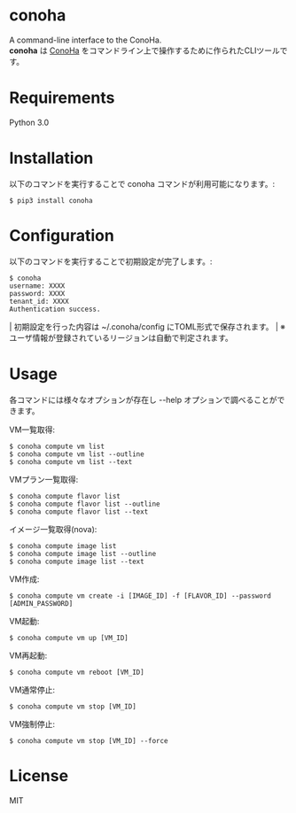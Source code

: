 conoha
======

A command-line interface to the ConoHa.  
**conoha** は [ConoHa](https://www.conoha.jp/)
  をコマンドライン上で操作するために作られたCLIツールです。

Requirements
============

Python 3.0

Installation
============

以下のコマンドを実行することで conoha コマンドが利用可能になります。:

    $ pip3 install conoha

Configuration
=============

以下のコマンドを実行することで初期設定が完了します。:

    $ conoha
    username: XXXX
    password: XXXX
    tenant_id: XXXX
    Authentication success.

| 初期設定を行った内容は \~/.conoha/config にTOML形式で保存されます。
| ※ユーザ情報が登録されているリージョンは自動で判定されます。

Usage
=====

各コマンドには様々なオプションが存在し \--help
オプションで調べることができます。

VM一覧取得:

    $ conoha compute vm list
    $ conoha compute vm list --outline
    $ conoha compute vm list --text

VMプラン一覧取得:

    $ conoha compute flavor list
    $ conoha compute flavor list --outline
    $ conoha compute flavor list --text

イメージ一覧取得(nova):

    $ conoha compute image list
    $ conoha compute image list --outline
    $ conoha compute image list --text

VM作成:

    $ conoha compute vm create -i [IMAGE_ID] -f [FLAVOR_ID] --password [ADMIN_PASSWORD]

VM起動:

    $ conoha compute vm up [VM_ID]

VM再起動:

    $ conoha compute vm reboot [VM_ID]

VM通常停止:

    $ conoha compute vm stop [VM_ID]

VM強制停止:

    $ conoha compute vm stop [VM_ID] --force

License
=======

MIT

